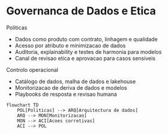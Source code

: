 # Governanca de Dados e Etica

Politicas
- Dados como produto com contrato, linhagem e qualidade
- Acesso por atributo e minimizacao de dados
- Auditoria, explainability e testes de harmonia para modelos
- Canal de revisao etica e aprovacao para casos sensiveis

Controlo operacional
- Catálogo de dados, malha de dados e lakehouse
- Monitorizacao de deriva de dados e modelos
- Playbooks de resposta e revisao humana

```mermaid
flowchart TD
    POL[Politicas] --> ARQ[Arquitectura de dados]
    ARQ --> MON[Monitorizacao]
    MON --> ACI[Acoes corretivas]
    ACI --> POL
```

